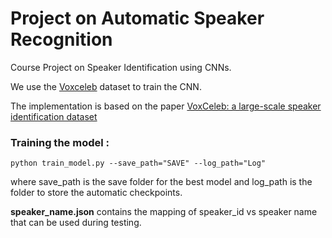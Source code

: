 # Project on Automatic Speaker Recognition
Course Project  on Speaker Identification using CNNs.

We use the [Voxceleb](http://www.robots.ox.ac.uk/~vgg/data/voxceleb/) dataset to train the CNN.

The implementation is based on the paper [VoxCeleb: a large-scale speaker identification dataset](http://www.robots.ox.ac.uk/~vgg/publications/2017/Nagrani17/nagrani17.pdf)

### Training the model : 

```
python train_model.py --save_path="SAVE" --log_path="Log"
```
where save_path is the save folder for the best model and log_path is the folder to store the automatic checkpoints.

**speaker_name.json** contains the mapping of speaker_id vs speaker name that can be used during testing. 



